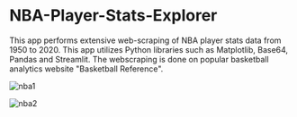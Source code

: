 # NBA-Player-Stats-Explorer
This app performs extensive web-scraping of NBA player stats data from 1950 to 2020. This app utilizes Python libraries such as Matplotlib, Base64, Pandas and Streamlit. The webscraping is done on popular basketball analytics website "Basketball Reference".

![nba1](https://user-images.githubusercontent.com/89039969/132258197-2af8f178-05a7-4ebd-b3a0-7992674320bb.JPG)


![nba2](https://user-images.githubusercontent.com/89039969/132258204-b901b5c1-e5a2-4f02-87ab-90e469e569cc.JPG)
